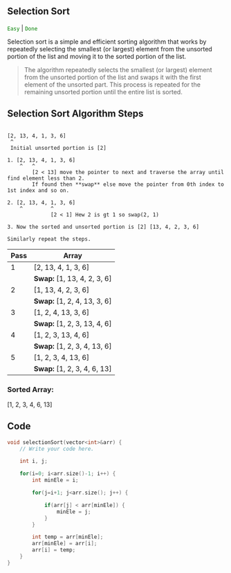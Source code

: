 ## Selection Sort

<code style="color: green">Easy</code> | <code style="color: green">Done</code>

Selection sort is a simple and efficient sorting algorithm that works by repeatedly selecting the smallest (or largest) element from the unsorted portion of the list and moving it to the sorted portion of the list.

> The algorithm repeatedly selects the smallest (or largest) element from the unsorted portion of the list and swaps it with the first element of the unsorted part. This process is repeated for the remaining unsorted portion until the entire list is sorted.

## Selection Sort Algorithm Steps

```

[2, 13, 4, 1, 3, 6]
 ^
 Initial unsorted portion is [2]

1. [2, 13, 4, 1, 3, 6]
    ^   ^
        [2 < 13] move the pointer to next and traverse the array until find element less than 2.
        If found then **swap** else move the pointer from 0th index to 1st index and so on.

2. [2, 13, 4, 1, 3, 6]
    ^         ^
              [2 < 1] Hew 2 is gt 1 so swap(2, 1)

3. Now the sorted and unsorted portion is [2] [13, 4, 2, 3, 6]

Similarly repeat the steps.

```

| Pass | Array                         |
| ---- | ----------------------------- |
| 1    | [2, 13, 4, 1, 3, 6]           |
|      | **Swap:** [1, 13, 4, 2, 3, 6] |
| 2    | [1, 13, 4, 2, 3, 6]           |
|      | **Swap:** [1, 2, 4, 13, 3, 6] |
| 3    | [1, 2, 4, 13, 3, 6]           |
|      | **Swap:** [1, 2, 3, 13, 4, 6] |
| 4    | [1, 2, 3, 13, 4, 6]           |
|      | **Swap:** [1, 2, 3, 4, 13, 6] |
| 5    | [1, 2, 3, 4, 13, 6]           |
|      | **Swap:** [1, 2, 3, 4, 6, 13] |

### Sorted Array:

[1, 2, 3, 4, 6, 13]

## Code

```cpp
void selectionSort(vector<int>&arr) {
    // Write your code here.

    int i, j;

    for(i=0; i<arr.size()-1; i++) {
        int minEle = i;

        for(j=i+1; j<arr.size(); j++) {

            if(arr[j] < arr[minEle]) {
                minEle = j;
            }
        }

        int temp = arr[minEle];
        arr[minEle] = arr[i];
        arr[i] = temp;
    }
}
```
